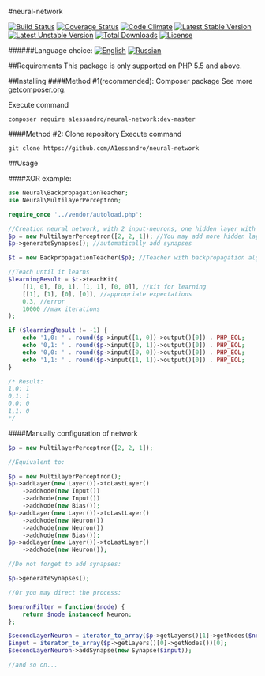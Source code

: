 #neural-network

[![Build Status](https://travis-ci.org/A1essandro/neural-network.svg?branch=master)](https://travis-ci.org/A1essandro/neural-network)
[![Coverage Status](https://coveralls.io/repos/github/A1essandro/neural-network/badge.svg?branch=master)](https://coveralls.io/github/A1essandro/neural-network?branch=master)
[![Code Climate](https://codeclimate.com/github/A1essandro/neural-network/badges/gpa.svg)](https://codeclimate.com/github/A1essandro/neural-network)
[![Latest Stable Version](https://poser.pugx.org/a1essandro/neural-network/v/stable)](https://packagist.org/packages/a1essandro/neural-network) 
[![Latest Unstable Version](https://poser.pugx.org/a1essandro/neural-network/v/unstable)](https://packagist.org/packages/a1essandro/neural-network)
[![Total Downloads](https://poser.pugx.org/a1essandro/neural-network/downloads)](https://packagist.org/packages/a1essandro/neural-network)
[![License](https://poser.pugx.org/a1essandro/neural-network/license)](https://packagist.org/packages/a1essandro/neural-network)

######Language choice:
[![English](https://img.shields.io/:readme-EN-336699.svg)](https://github.com/A1essandro/neural-network/blob/master/README.md)
[![Russian](https://img.shields.io/:readme-RU-cc3300.svg)](https://github.com/A1essandro/neural-network/blob/master/README.ru.md)

##Requirements
This package is only supported on PHP 5.5 and above.

##Installing
####Method #1(recommended): Composer package
See more [getcomposer.org](http://getcomposer.org).

Execute command 
```
composer require a1essandro/neural-network:dev-master
```

####Method #2: Clone repository
Execute command 
```
git clone https://github.com/A1essandro/neural-network
```

##Usage

####XOR example:

```php
use Neural\BackpropagationTeacher;
use Neural\MultilayerPerceptron;

require_once '../vendor/autoload.php';

//Creation neural network, with 2 input-neurons, one hidden layer with 2 neurons and one output neuron:
$p = new MultilayerPerceptron([2, 2, 1]); //You may add more hidden layers or neurons to layers: [2, 3, 2, 1]
$p->generateSynapses(); //automatically add synapses

$t = new BackpropagationTeacher($p); //Teacher with backpropagation algorithm

//Teach until it learns
$learningResult = $t->teachKit(
    [[1, 0], [0, 1], [1, 1], [0, 0]], //kit for learning
    [[1], [1], [0], [0]], //appropriate expectations 
    0.3, //error
    10000 //max iterations
);

if ($learningResult != -1) {
    echo '1,0: ' . round($p->input([1, 0])->output()[0]) . PHP_EOL;
    echo '0,1: ' . round($p->input([0, 1])->output()[0]) . PHP_EOL;
    echo '0,0: ' . round($p->input([0, 0])->output()[0]) . PHP_EOL;
    echo '1,1: ' . round($p->input([1, 1])->output()[0]) . PHP_EOL;
}

/* Result:
1,0: 1
0,1: 1
0,0: 0
1,1: 0
*/
```

####Manually configuration of network

```php
$p = new MultilayerPerceptron([2, 2, 1]);

//Equivalent to:

$p = new MultilayerPerceptron();
$p->addLayer(new Layer())->toLastLayer()
    ->addNode(new Input())
    ->addNode(new Input())
    ->addNode(new Bias());
$p->addLayer(new Layer())->toLastLayer()
    ->addNode(new Neuron())
    ->addNode(new Neuron())
    ->addNode(new Bias());
$p->addLayer(new Layer())->toLastLayer()
    ->addNode(new Neuron());

//Do not forget to add synapses:

$p->generateSynapses();

//Or you may direct the process:

$neuronFilter = function($node) {
    return $node instanceof Neuron;
};

$secondLayerNeuron = iterator_to_array($p->getLayers()[1]->getNodes($neuronFilter))[0];
$input = iterator_to_array($p->getLayers()[0]->getNodes())[0];
$secondLayerNeuron->addSynapse(new Synapse($input));

//and so on...
```